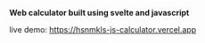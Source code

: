 **Web calculator built using svelte and javascript**

live demo: https://hsnmkls-js-calculator.vercel.app
